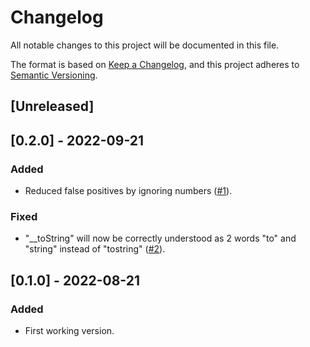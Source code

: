 # Changelog

All notable changes to this project will be documented in this file.

The format is based on [Keep a Changelog](https://keepachangelog.com/en/1.0.0/),
and this project adheres to [Semantic Versioning](https://semver.org/spec/v2.0.0.html).

## [Unreleased]

## [0.2.0] - 2022-09-21

### Added

- Reduced false positives by ignoring numbers ([#1](https://github.com/khalyomede/php-typo/issues/1)).

### Fixed

- "__toString" will now be correctly understood as 2 words "to" and "string" instead of "tostring" ([#2](https://github.com/khalyomede/php-typo/issues/2)).

## [0.1.0] - 2022-08-21

### Added

- First working version.
